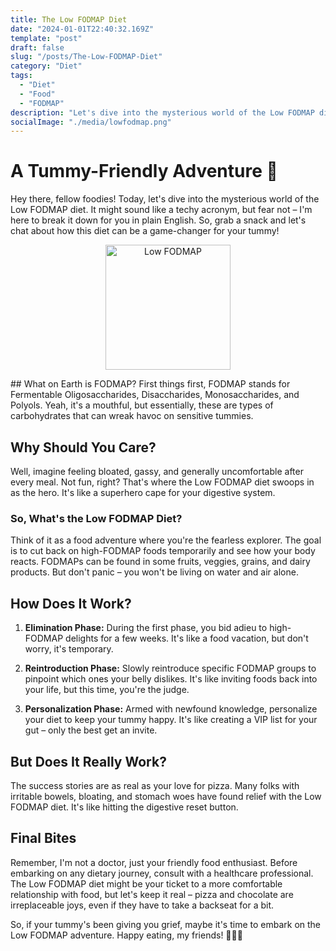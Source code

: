 ```yaml
---
title: The Low FODMAP Diet
date: "2024-01-01T22:40:32.169Z"
template: "post"
draft: false
slug: "/posts/The-Low-FODMAP-Diet"
category: "Diet"
tags:
  - "Diet"
  - "Food"
  - "FODMAP"
description: "Let's dive into the mysterious world of the Low FODMAP diet"
socialImage: "./media/lowfodmap.png"
---
```

# A Tummy-Friendly Adventure 🌮
Hey there, fellow foodies! Today, let's dive into the mysterious world of the Low FODMAP diet. It might sound like a techy acronym, but fear not – I'm here to break it down for you in plain English. So, grab a snack and let's chat about how this diet can be a game-changer for your tummy!
<p align="center">
  <img src="/media/lowfodmap.png" alt="Low FODMAP" height="200px">
</p>
## What on Earth is FODMAP?
First things first, FODMAP stands for Fermentable Oligosaccharides, Disaccharides, Monosaccharides, and Polyols. Yeah, it's a mouthful, but essentially, these are types of carbohydrates that can wreak havoc on sensitive tummies.

## Why Should You Care?
Well, imagine feeling bloated, gassy, and generally uncomfortable after every meal. Not fun, right? That's where the Low FODMAP diet swoops in as the hero. It's like a superhero cape for your digestive system.

### So, What's the Low FODMAP Diet?
Think of it as a food adventure where you're the fearless explorer. The goal is to cut back on high-FODMAP foods temporarily and see how your body reacts. FODMAPs can be found in some fruits, veggies, grains, and dairy products. But don't panic – you won't be living on water and air alone.

## How Does It Work?
1. **Elimination Phase:** During the first phase, you bid adieu to high-FODMAP delights for a few weeks. It's like a food vacation, but don't worry, it's temporary.

2. **Reintroduction Phase:** Slowly reintroduce specific FODMAP groups to pinpoint which ones your belly dislikes. It's like inviting foods back into your life, but this time, you're the judge.

3. **Personalization Phase:** Armed with newfound knowledge, personalize your diet to keep your tummy happy. It's like creating a VIP list for your gut – only the best get an invite.

## But Does It Really Work?
The success stories are as real as your love for pizza. Many folks with irritable bowels, bloating, and stomach woes have found relief with the Low FODMAP diet. It's like hitting the digestive reset button.

## Final Bites
Remember, I'm not a doctor, just your friendly food enthusiast. Before embarking on any dietary journey, consult with a healthcare professional. The Low FODMAP diet might be your ticket to a more comfortable relationship with food, but let's keep it real – pizza and chocolate are irreplaceable joys, even if they have to take a backseat for a bit.

So, if your tummy's been giving you grief, maybe it's time to embark on the Low FODMAP adventure. Happy eating, my friends! 🍏🍞🥑
